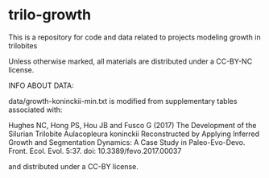# trilo-growth

This is a repository for code and data related to projects modeling growth in trilobites

Unless otherwise marked, all materials are distributed under a CC-BY-NC license.


INFO ABOUT DATA:

data/growth-koninckii-min.txt is modified from supplementary tables associated with:

Hughes NC, Hong PS, Hou JB and Fusco G (2017) The Development of the Silurian Trilobite Aulacopleura koninckii Reconstructed by Applying Inferred Growth and Segmentation Dynamics: A Case Study in Paleo-Evo-Devo. Front. Ecol. Evol. 5:37. doi: 10.3389/fevo.2017.00037

and distributed under a CC-BY license.
